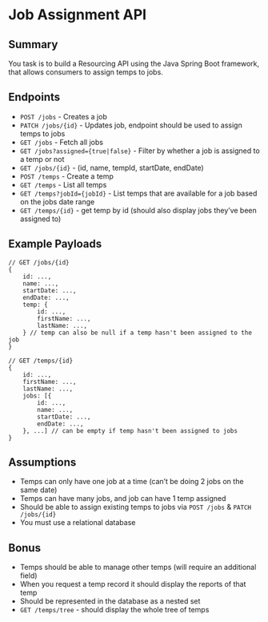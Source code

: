 # Job Assignment API

## Summary
You task is to build a Resourcing API using the Java Spring Boot framework, that allows consumers to assign temps to jobs.

## Endpoints

* `POST /jobs`   - Creates a job
* `PATCH /jobs/{id}` - Updates job, endpoint should be used to assign temps to jobs
* `GET /jobs` - Fetch all jobs
* `GET /jobs?assigned={true|false}` - Filter by whether a job is assigned to a temp or not
* `GET /jobs/{id}` - (id, name, tempId, startDate, endDate)
* `POST /temps` - Create a temp
* `GET /temps` - List all temps
* `GET /temps?jobId={jobId}` - List temps that are available for a job based on the jobs date range
* `GET /temps/{id}` - get temp by id (should also display jobs they’ve been assigned to)

## Example Payloads

```
// GET /jobs/{id}
{
	id: ...,
	name: ...,
	startDate: ...,
	endDate: ...,
	temp: {
		id: ...,
		firstName: ...,
		lastName: ...,
	} // temp can also be null if a temp hasn't been assigned to the job
}

// GET /temps/{id}
{
	id: ...,
	firstName: ...,
	lastName: ...,
	jobs: [{
		id: ...,
		name: ...,
		startDate: ...,
		endDate: ...,
	}, ...] // can be empty if temp hasn't been assigned to jobs
}
```

## Assumptions

* Temps can only have one job at a time (can’t be doing 2 jobs on the same date)
* Temps can have many jobs, and job can have 1 temp assigned
* Should be able to assign existing temps to jobs via `POST /jobs` & `PATCH /jobs/{id}`
* You must use a relational database

## Bonus

* Temps should be able to manage other temps (will require an additional field)
* When you request a temp record it should display the reports of that temp
* Should be represented in the database as a nested set
* `GET /temps/tree` - should display the whole tree of temps